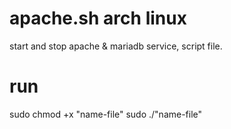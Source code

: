 # apache.sh arch linux
start and stop apache & mariadb service, script file.

# run
sudo chmod +x "name-file"
sudo ./"name-file"
